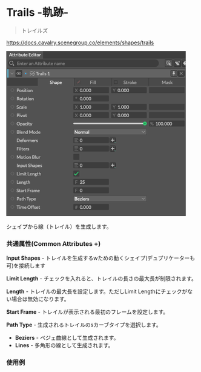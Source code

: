 # Trails -軌跡-

> トレイルズ

https://docs.cavalry.scenegroup.co/elements/shapes/trails

![trails01](trails.assets/trails01.png)

シェイプから線（トレイル）を生成します。

### 共通属性(Common Attributes +)

**Input Shapes** - トレイルを生成するwための動くシェイプ(デュプリケーターも可)を接続します

**Limit Length** - チェックを入れると、トレイルの長さの最大長が制限されます。

**Length** - トレイルの最大長を設定します。ただしLimit Lengthにチェックがない場合は無効になります。

**Start Frame** - トレイルが表示される最初のフレームを設定します。

**Path Type** - 生成されるトレイルのsカーブタイプを選択します。

- **Beziers** - ベジェ曲線として生成されます。
- **Lines** - 多角形の線として生成されます。

### 使用例

